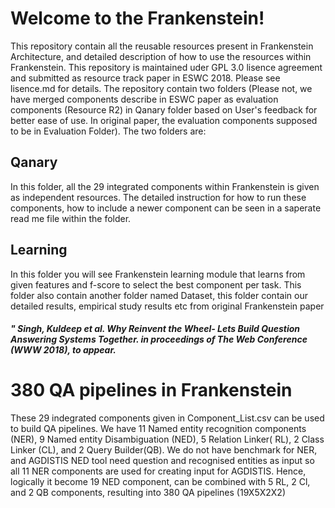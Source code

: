 # Welcome to the Frankenstein! 
This repository contain all the reusable resources present in Frankenstein Architecture, and detailed description of how to use the resources within Frankenstein. This repository is maintained uder GPL 3.0 lisence agreement and submitted as resource track paper in ESWC 2018. Please see lisence.md for details. The repository contain two
folders (Please not, we have merged components describe in ESWC paper as evaluation components (Resource R2) in Qanary folder based on User's feedback for better ease of use. In original paper, the evaluation components supposed to be in Evaluation Folder). The two folders are:
## Qanary 
In this folder, all the 29 integrated components within Frankenstein is given as independent resources. The detailed instruction for how to run these components,
how to include a newer component can be seen in a saperate read me file within the folder. 


## Learning
In this folder you will see Frankenstein learning module that learns from given features and f-score to select the best 
component per task. This folder also contain another folder named Dataset, this folder contain our detailed results, 
empirical study results etc from original Frankenstein paper 
##### " Singh, Kuldeep et al. Why Reinvent the Wheel- Lets Build Question Answering Systems Together. in proceedings of The Web Conference (WWW 2018), to appear.

# 380 QA pipelines in Frankenstein
These 29 indegrated components given in Component_List.csv can be used to build QA pipelines. We have 11 Named entity
recognition components (NER), 9 Named entity Disambiguation (NED), 5 Relation Linker( RL), 2 Class Linker (CL), and 2 Query Builder(QB).
We do not have benchmark for NER, and AGDISTIS NED tool need question and recognised entities as input so all 11 NER components are 
used for creating input for AGDISTIS. Hence, logically it become 19 NED component, can be combined with 5 RL, 2 Cl, and 2 QB 
components, resulting into 380 QA pipelines (19X5X2X2)


